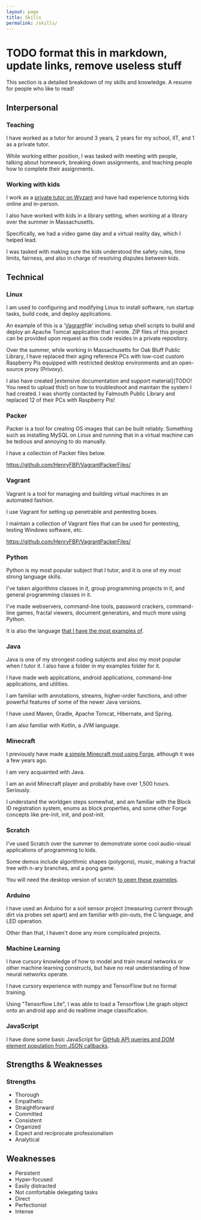 ```yaml
---
layout: page
title: Skills
permalink: /skills/
---
```


# TODO format this in markdown, update links, remove useless stuff

This section is a detailed breakdown of my skills and knowledge. A resume for people who like to read!

## Interpersonal
### Teaching
I have worked as a tutor for around 3 years, 2 years for my school, IIT, and 1 as a private tutor.

While working either position, I was tasked with meeting with people, talking about homework, breaking down assignments,
and teaching people how to complete their assignments.

### Working with kids
I work as a [private tutor on Wyzant](https://www.wyzant.com/Tutors/HenryFBP) and have had experience tutoring kids
online and in-person.

I also have worked with kids in a library setting, when working at a library over the summer in Massachusetts. 

Specifically, we had a video game day and a virtual reality day, which I helped lead.

I was tasked with making sure the kids understood the safety rules, time limits, fairness, and also in charge of 
resolving disputes between kids.

## Technical
### Linux
I am used to configuring and modifying Linux to install software, run startup tasks, build code, and deploy
applications.

An example of this is a '[Vagrant](https://www.vagrantup.com/)file' including setup shell scripts to build and deploy an
Apache Tomcat application that I wrote. ZIP files of this project can be provided upon request as this code resides in
a private repository.

Over the summer, while working in Massachusetts for Oak Bluff Public Library, I have replaced their aging reference PCs
with low-cost custom Raspberry Pis equipped with restricted desktop environments and an open-source proxy (Privoxy).

I also have created [extensive documentation and support material](TODO! You need to upload this!) on how to
troubleshoot and maintain the system I had created. I was shortly contacted by Falmouth Public Library and replaced 12
of their PCs with Raspberry Pis!


### Packer

Packer is a tool for creating OS images that can be built reliably. Something such as installing MySQL on Linux and 
running that in a virtual machine can be tedious and annoying to do manually.

I have a collection of Packer files below.

<https://github.com/HenryFBP/VagrantPackerFiles/>

### Vagrant

Vagrant is a tool for managing and building virtual machines in an automated fashion.

I use Vagrant for setting up penetrable and pentesting boxes.

I maintain a collection of Vagrant files that can be used for pentesting, testing Windows software, etc.

<https://github.com/HenryFBP/VagrantPackerFiles/>

### Python
Python is my most popular subject that I tutor, and it is one of my most strong language skills.

I've taken algorithms classes in it, group programming projects in it, and general programming classes in it.

I've made webservers, command-line tools, password crackers, command-line games, fractal viewers, document generators,
and much more using Python.

It is also the language [that I have the most examples of](https://github.com/HenryFBP/examples/tree/master/python3).

### Java
Java is one of my strongest coding subjects and also my most popular when I tutor it. I also have a folder in my 
examples folder for it.

I have made web applications, android applications, command-line applications, and utilities.

I am familiar with annotations, streams, higher-order functions, and other powerful features of some of the newer Java
versions.

I have used Maven, Gradle, Apache Tomcat, Hibernate, and Spring.

I am also familiar with Kotlin, a JVM language.

### Minecraft
I previously have made [a simple Minecraft mod using Forge](https://github.com/HenryFBP/hfbpOrbMod/), although it was a
few years ago.

I am very acquainted with Java.

I am an avid Minecraft player and probably have over 1,500 hours. Seriously.

I understand the worldgen steps somewhat, and am familiar with the Block ID registration system, enums as block
properties, and some other Forge concepts like pre-init, init, and post-init.

### Scratch
I've used Scratch over the summer to demonstrate some cool audio-visual applications of programming to kids.

Some demos include algorithmic shapes (polygons), music, making a fractal tree with n-ary branches, and a pong game.

You will need the desktop version of scratch [to open these examples](https://github.com/HenryFBP/examples/tree/master/scratch).

### Arduino
I have used an Arduino for a soil sensor project (measuring current through dirt via probes set apart) and am familiar
with pin-outs, the C language, and LED operation.

Other than that, I haven't done any more complicated projects.

### Machine Learning
I have cursory knowledge of how to model and train neural networks or other machine learning constructs, but have no
real understanding of how neural networks operate.

I have cursory experience with numpy and TensorFlow but no formal training.

Using "Tensorflow Lite", I was able to load a Tensorflow Lite graph object onto an android app and do realtime image
classification.

### JavaScript
I have done some basic JavaScript for [GitHub API queries and DOM element population from JSON callbacks](https://www.google.com/url?q=https%3A%2F%2Fhenryfbp-me.herokuapp.com%2Fgithub%2F&sa=D&sntz=1&usg=AFQjCNETnvLKKX9Fv4N8rHTvKObdz6NfyA).

## Strengths & Weaknesses
### Strengths
- Thorough
- Empathetic
- Straightforward
- Committed
- Consistent
- Organized
- Expect and reciprocate professionalism
- Analytical
## Weaknesses
- Persistent
- Hyper-focused
- Easily distracted
- Not comfortable delegating tasks
- Direct
- Perfectionist
- Intense
